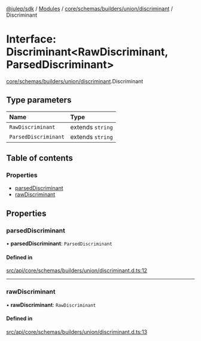 [@julep/sdk](../README.md) / [Modules](../modules.md) / [core/schemas/builders/union/discriminant](../modules/core_schemas_builders_union_discriminant.md) / Discriminant

# Interface: Discriminant\<RawDiscriminant, ParsedDiscriminant\>

[core/schemas/builders/union/discriminant](../modules/core_schemas_builders_union_discriminant.md).Discriminant

## Type parameters

| Name | Type |
| :------ | :------ |
| `RawDiscriminant` | extends `string` |
| `ParsedDiscriminant` | extends `string` |

## Table of contents

### Properties

- [parsedDiscriminant](core_schemas_builders_union_discriminant.Discriminant.md#parseddiscriminant)
- [rawDiscriminant](core_schemas_builders_union_discriminant.Discriminant.md#rawdiscriminant)

## Properties

### parsedDiscriminant

• **parsedDiscriminant**: `ParsedDiscriminant`

#### Defined in

[src/api/core/schemas/builders/union/discriminant.d.ts:12](https://github.com/julep-ai/samantha-monorepo/blob/9aefd53/sdks/js/src/api/core/schemas/builders/union/discriminant.d.ts#L12)

___

### rawDiscriminant

• **rawDiscriminant**: `RawDiscriminant`

#### Defined in

[src/api/core/schemas/builders/union/discriminant.d.ts:13](https://github.com/julep-ai/samantha-monorepo/blob/9aefd53/sdks/js/src/api/core/schemas/builders/union/discriminant.d.ts#L13)
